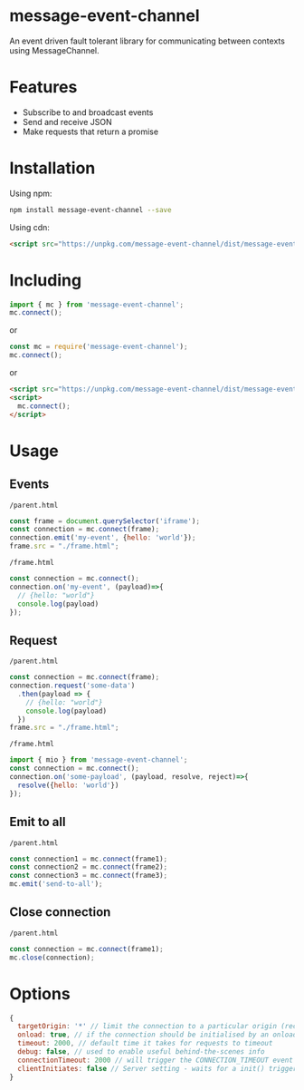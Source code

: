 # message-event-channel

An event driven fault tolerant library for communicating between contexts using MessageChannel.

# Features

* Subscribe to and broadcast events
* Send and receive JSON
* Make requests that return a promise

# Installation

Using npm:

``` sh
npm install message-event-channel --save
```

Using cdn:

``` html
<script src="https://unpkg.com/message-event-channel/dist/message-event-channel.umd.js"></script>
```
# Including

```js
import { mc } from 'message-event-channel';
mc.connect();
```

or

```js
const mc = require('message-event-channel');
mc.connect();
```

or
``` html
<script src="https://unpkg.com/message-event-channel/dist/message-event-channel.umd.js"></script>
<script>
  mc.connect();
</script>
```


# Usage
## Events

`/parent.html`

```js
const frame = document.querySelector('iframe');
const connection = mc.connect(frame);
connection.emit('my-event', {hello: 'world'});
frame.src = "./frame.html";
```

`/frame.html`

```js
const connection = mc.connect();
connection.on('my-event', (payload)=>{
  // {hello: "world"}
  console.log(payload)
});
```

## Request

`/parent.html`

```js
const connection = mc.connect(frame);
connection.request('some-data')
  .then(payload => {
    // {hello: "world"}
    console.log(payload)
  })
frame.src = "./frame.html";
```

`/frame.html`

```js
import { mio } from 'message-event-channel';
const connection = mc.connect();
connection.on('some-payload', (payload, resolve, reject)=>{
  resolve({hello: 'world'})
});
```

## Emit to all

`/parent.html`

```js
const connection1 = mc.connect(frame1);
const connection2 = mc.connect(frame2);
const connection3 = mc.connect(frame3);
mc.emit('send-to-all');
```

## Close connection

`/parent.html`

```js
const connection = mc.connect(frame1);
mc.close(connection);
```


# Options
```js
{
  targetOrigin: '*' // limit the connection to a particular origin (reccomended)
  onload: true, // if the connection should be initialised by an onload event or manually using init()
  timeout: 2000, // default time it takes for requests to timeout
  debug: false, // used to enable useful behind-the-scenes info
  connectionTimeout: 2000 // will trigger the CONNECTION_TIMEOUT event if a connection hasn't been established by this time, can be set to false.
  clientInitiates: false // Server setting - waits for a init() trigger from the child frame before initiating.
}
```